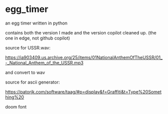 # egg_timer
an egg timer written in python

contains both the version I made and the version copilot cleaned up. (the one in edge, not github copilot)

source for USSR.wav:

https://ia903409.us.archive.org/25/items/01NationalAnthemOfTheUSSR/01_-_National_Anthem_of_the_USSR.mp3

and convert to wav

source for ascii generator:

https://patorjk.com/software/taag/#p=display&f=Graffiti&t=Type%20Something%20 

doom font
